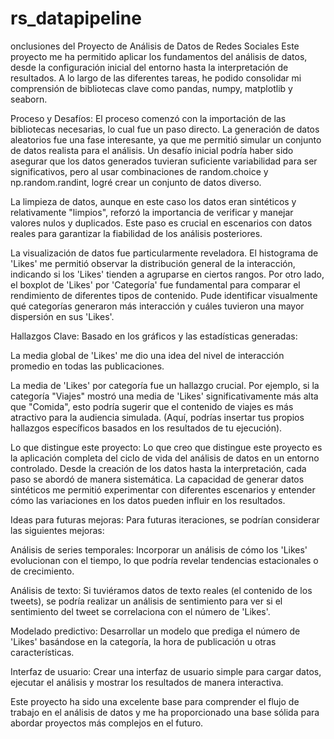 # rs_datapipeline

onclusiones del Proyecto de Análisis de Datos de Redes Sociales
Este proyecto me ha permitido aplicar los fundamentos del análisis de datos, desde la configuración inicial del entorno hasta la interpretación de resultados. A lo largo de las diferentes tareas, he podido consolidar mi comprensión de bibliotecas clave como pandas, numpy, matplotlib y seaborn.

Proceso y Desafíos:
El proceso comenzó con la importación de las bibliotecas necesarias, lo cual fue un paso directo. La generación de datos aleatorios fue una fase interesante, ya que me permitió simular un conjunto de datos realista para el análisis. Un desafío inicial podría haber sido asegurar que los datos generados tuvieran suficiente variabilidad para ser significativos, pero al usar combinaciones de random.choice y np.random.randint, logré crear un conjunto de datos diverso.

La limpieza de datos, aunque en este caso los datos eran sintéticos y relativamente "limpios", reforzó la importancia de verificar y manejar valores nulos y duplicados. Este paso es crucial en escenarios con datos reales para garantizar la fiabilidad de los análisis posteriores.

La visualización de datos fue particularmente reveladora. El histograma de 'Likes' me permitió observar la distribución general de la interacción, indicando si los 'Likes' tienden a agruparse en ciertos rangos. Por otro lado, el boxplot de 'Likes' por 'Categoría' fue fundamental para comparar el rendimiento de diferentes tipos de contenido. Pude identificar visualmente qué categorías generaron más interacción y cuáles tuvieron una mayor dispersión en sus 'Likes'.

Hallazgos Clave:
Basado en los gráficos y las estadísticas generadas:

La media global de 'Likes' me dio una idea del nivel de interacción promedio en todas las publicaciones.

La media de 'Likes' por categoría fue un hallazgo crucial. Por ejemplo, si la categoría "Viajes" mostró una media de 'Likes' significativamente más alta que "Comida", esto podría sugerir que el contenido de viajes es más atractivo para la audiencia simulada. (Aquí, podrías insertar tus propios hallazgos específicos basados en los resultados de tu ejecución).

Lo que distingue este proyecto:
Lo que creo que distingue este proyecto es la aplicación completa del ciclo de vida del análisis de datos en un entorno controlado. Desde la creación de los datos hasta la interpretación, cada paso se abordó de manera sistemática. La capacidad de generar datos sintéticos me permitió experimentar con diferentes escenarios y entender cómo las variaciones en los datos pueden influir en los resultados.

Ideas para futuras mejoras:
Para futuras iteraciones, se podrían considerar las siguientes mejoras:

Análisis de series temporales: Incorporar un análisis de cómo los 'Likes' evolucionan con el tiempo, lo que podría revelar tendencias estacionales o de crecimiento.

Análisis de texto: Si tuviéramos datos de texto reales (el contenido de los tweets), se podría realizar un análisis de sentimiento para ver si el sentimiento del tweet se correlaciona con el número de 'Likes'.

Modelado predictivo: Desarrollar un modelo que prediga el número de 'Likes' basándose en la categoría, la hora de publicación u otras características.

Interfaz de usuario: Crear una interfaz de usuario simple para cargar datos, ejecutar el análisis y mostrar los resultados de manera interactiva.

Este proyecto ha sido una excelente base para comprender el flujo de trabajo en el análisis de datos y me ha proporcionado una base sólida para abordar proyectos más complejos en el futuro.
